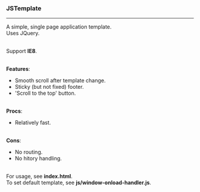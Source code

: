 ### JSTemplate
***
A simple, single page application template.<br />
Uses JQuery.<br /><br />

Support **IE8**.<br /><br />

**Features**:
* Smooth scroll after template change.
* Sticky (but not fixed) footer.
* 'Scroll to the top' button.<br /><br />

**Procs**:
* Relatively fast.<br /><br />

**Cons**:
* No routing.
* No hitory handling.<br /><br />

For usage, see **index.html**.<br />
To set default template, see **js/window-onload-handler.js**.
